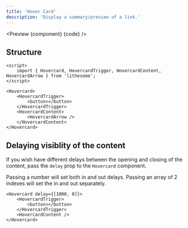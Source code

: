 ```yaml
---
title: 'Hover Card'
description: 'Display a summary/preview of a link.'
---
```


<script>
	import {ComponentAPI, Preview} from '$site/index.ts';
	import {api, component, code} from '$ref/hovercard';
</script>

<Preview {component} {code} />

## Structure

```svelte
<script>
	import { Hovercard, HovercardTrigger, HovercardContent, HovercardArrow } from 'lithesome';
</script>

<Hovercard>
	<HovercardTrigger>
		<button></button>
	</HovercardTrigger>
	<HovercardContent>
		<HovercardArrow />
	</HovercardContent>
</Hovercard>
```

## Delaying visiblity of the content

If you wish have different delays between the opening and closing of the content, pass the `delay` prop to the `Hovercard` component.

Passing a number will set both in and out delays. Passing an array of 2 indexes will set the in and out separately.

```svelte
<Hovercard delay={[1000, 0]}>
	<HovercardTrigger>
		<button></button>
	</HovercardTrigger>
	<HovercardContent />
</Hovercard>
```

<ComponentAPI data={api} />
